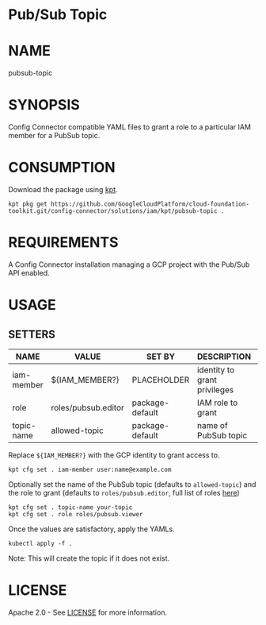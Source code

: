 Pub/Sub Topic
==================================================
# NAME
  pubsub-topic
# SYNOPSIS
  Config Connector compatible YAML files to grant a role to a particular IAM member for a PubSub topic.
# CONSUMPTION
  Download the package using [kpt](https://googlecontainertools.github.io/kpt/).
  ```
  kpt pkg get https://github.com/GoogleCloudPlatform/cloud-foundation-toolkit.git/config-connector/solutions/iam/kpt/pubsub-topic .
  ```
# REQUIREMENTS
  A Config Connector installation managing a GCP project with the Pub/Sub API enabled.
# USAGE
## SETTERS
|    NAME    |        VALUE        |     SET BY      |         DESCRIPTION          | COUNT |
|------------|---------------------|-----------------|------------------------------|-------|
| iam-member | ${IAM_MEMBER?}      | PLACEHOLDER     | identity to grant privileges | 1     |
| role       | roles/pubsub.editor | package-default | IAM role to grant            | 1     |
| topic-name | allowed-topic       | package-default | name of PubSub topic         | 2     |

  Replace `${IAM_MEMBER?}` with the GCP identity to grant access to.
  ```
  kpt cfg set . iam-member user:name@example.com
  ```
  Optionally set the name of the PubSub topic (defaults to `allowed-topic`) and
the role to grant (defaults to `roles/pubsub.editor`, full list of roles
[here](https://cloud.google.com/iam/docs/understanding-roles#pub-sub-roles))
  ```
  kpt cfg set . topic-name your-topic
  kpt cfg set . role roles/pubsub.viewer
  ```
  Once the values are satisfactory, apply the YAMLs.
  ```
  kubectl apply -f .
  ```
  Note: This will create the topic if it does not exist.
# LICENSE
  Apache 2.0 - See [LICENSE](/LICENSE) for more information.
